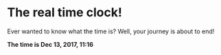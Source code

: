 # The real time clock!

Ever wanted to know what the time is? Well, your journey is about to end!

**The time is Dec 13, 2017, 11:16**